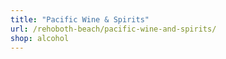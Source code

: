 ```yaml
---
title: "Pacific Wine & Spirits"
url: /rehoboth-beach/pacific-wine-and-spirits/
shop: alcohol
---
```

